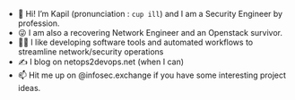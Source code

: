 - 👋 Hi! I’m Kapil (pronunciation : `cup ill`) and I am a Security Engineer by profession. 
- 😜 I am also a recovering Network Engineer and an Openstack survivor.
- 👨‍💻 I like developing software tools and automated workflows to streamline network/security operations
- ✍️ I blog on netops2devops.net (when I can)
- 📫 Hit me up on @infosec.exchange if you have some interesting project ideas. 

<!---
netops2devops/netops2devops is a ✨ special ✨ repository because its `README.md` (this file) appears on your GitHub profile.
You can click the Preview link to take a look at your changes.
--->
